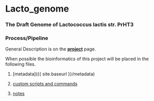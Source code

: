 ---
---
# Lacto_genome

### The Draft Genome of Lactococcus lactis str. PrHT3

### Process/Pipeline

General Description is on the **[project](/project.md)** page.

When possible the bioinformatics of this project will be placed in the following files.

1. [metadata]({{ site.baseurl }}/metadata)

2. [custom scripts and commands](/scripts)

3. [notes](/notes.md)

